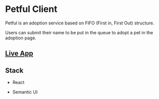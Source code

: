 # Petful Client

Petful is an adoption service based on FIFO (First in, First Out) structure.

Users can submit their name to be put in the queue to adopt a pet in the adoption page.

## [Live App](https://petful-black.vercel.app/)

## Stack

* React

* Semantic UI
